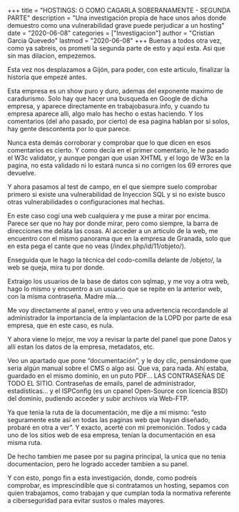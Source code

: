 +++
title = "HOSTINGS: O COMO CAGARLA SOBERANAMENTE - SEGUNDA PARTE"
description = "Una investigación propia de hace unos años donde demuestro como una vulnerabilidad grave puede perjudicar a un hosting"
date = "2020-06-08"
categories = ["Investigacion"]
author = "Cristian Garcia Quevedo"
lastmod = "2020-06-08"
+++
Buenas a todos otra vez, como ya sabreis, os prometí la segunda parte de esto y aquí esta. Asi que sin mas dilacion, empezemos.

Esta vez nos desplazamos a Gijón, para poder, con este articulo, finalizar la historia que empezé antes.

Esta empresa es un show puro y duro, ademas del exponente maximo de caradurismo. Solo hay que hacer una busqueda en Google de dicha empresa, y aparece directamente en trabajobasura.info, y cuando tu empresa aparece alli, algo malo has hecho o estas haciendo. Y los comentarios (del año pasado, por cierto) de esa pagina hablan por si solos, hay gente descontenta por lo que parece.

Nunca esta demás corroborar y comprobar que lo que dicen en esos comentarios es cierto. Y como decía en el primer comentario, le he pasado el W3c validator, y aunque pongan que usan XHTML y el logo de W3c en la pagina, no esta validado ni lo estará nunca si no corrigen los 69 errores que devuelve.

Y ahora pasamos al test de campo, en el que siempre suelo comprobar primero si existe una vulnerabilidad de Inyeccion SQL y si no existe busco otras vulnerabilidades o configuraciones mal hechas.

En este caso cogí una web cualquiera y me puse a mirar por encima. Parece ser que no hay por donde mirar, pero como siempre, la barra de direcciones me delata las cosas. Al acceder a un articulo de la web, me encuentro con el mismo panorama que en la empresa de Granada, solo que en esta pega el cante que no veas (/index.php/id/11/objeto/).

Enseguida que le hago la técnica del codo-comílla delante de /objeto/, la web se queja, mira tu por donde.

Extraigo los usuarios de la base de datos con sqlmap, y me voy a otra web, hago lo mismo y encuentro a un usuario que se repite en la anterior web, con la misma contraseña. Madre mía….

Me voy directamente al panel, entro y veo una advertencia recordandole al administrador la importancia de la implantacion de la LOPD por parte de esa empresa, que en este caso, es nula.

Y ahora viene lo mejor, me voy a revisar la parte del panel que pone Datos y allí estan los datos de la empresa, metadatos, etc.

Veo un apartado que pone “documentación”, y le doy clic, pensándome que seria algún manual sobre el CMS o algo así. Que va, para nada. Ahí estaba, guardado en el mismo dominio, en un puto PDF... LAS CONTRASEÑAS DE TODO EL SITIO. Contraseñas de emails, panel de administrador, estadísticas... y el ISPConfig (es un cpanel Open-Source con licencia BSD) del dominio, pudiendo acceder y subir archivos vía Web-FTP.

Ya que tenia la ruta de la documentación, me dije a mi mismo: “esto seguramente este así en todas las paginas web que hayan diseñado, probaré en otra a ver”. Y exacto, acerté con mi premonición. Todos y cada uno de los sitios web de esa empresa, tenían la documentación en esa misma ruta.

De hecho tambien me pasee por su pagina principal, la unica que no tenia documentacion, pero he logrado acceder tambien a su panel.

Y con esto, pongo fin a esta investigación, donde, como podreís comprobar, es imprescindible que si contratamos un hosting, sepamos con quien trabajamos, como trabajan y que cumplan toda la normativa referente a ciberseguridad para evitar sustos o males mayores.
